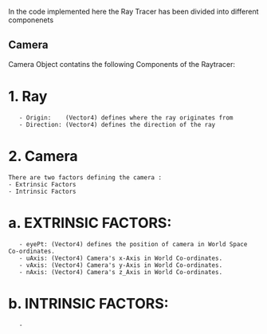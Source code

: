 In the code implemented here the Ray Tracer has been divided into different componenets

## Camera  
  Camera Object contatins the following Components of the Raytracer:
#    1. Ray
       - Origin:    (Vector4) defines where the ray originates from
       - Direction: (Vector4) defines the direction of the ray
    
#    2. Camera
    There are two factors defining the camera :
    - Extrinsic Factors
    - Intrinsic Factors
    
#    a. EXTRINSIC FACTORS:
       - eyePt: (Vector4) defines the position of camera in World Space Co-ordinates.
       - uAxis: (Vector4) Camera's x-Axis in World Co-ordinates.
       - vAxis: (Vector4) Camera's y-Axis in World Co-ordinates.
       - nAxis: (Vector4) Camera's z_Axis in World Co-ordinates.
#    b. INTRINSIC FACTORS:
       - 